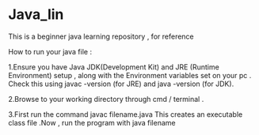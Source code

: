 # Java_lin

This is a beginner java learning repository , for reference

How to run your java file :

1.Ensure you have Java JDK(Development Kit) and JRE (Runtime Environment) setup , along with the Environment variables set on your pc . Check this using javac -version (for JRE) and java -version (for JDK).

2.Browse to your working directory through cmd / terminal .

3.First run the command 
javac filename.java 
This creates an executable class file .Now , run the program with 
java filename
